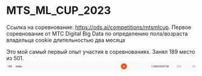 # MTS_ML_CUP_2023

Ссылка на соревнование: https://ods.ai/competitions/mtsmlcup.
Первое соревнование от МТС Digital Big Data по определению пола/возраста владельца cookie длительностью два месяца

Это мой самый первый опыт участия в соревнованиях. Занял 189 место из 501.  \
![](MTS%20ML%20CUP.jpg)
